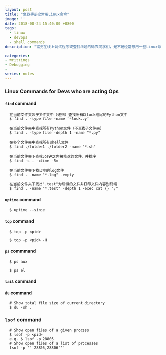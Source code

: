 ```yaml
---
layout: post
title: "急救手册之常用Linux命令"
image: ''
date: 2018-08-24 15:40:00 +0800
tags: 
  - linux 
  - devops 
  - shell commands
description: "需要在线上调试程序或查找问题的码农同学们，是不是经常想用一些Linux命令却记不清，看man pages或google又嫌太费时间？这个帖子就是你的急效救心丸"

categories:
- Writtings
- Debugging
- 
series: notes
---
```


### Linux Commands for Devs who are acting Ops 

#### `find` command
```
  在当前文件夹及子文件夹中（递归）查找所有以lock结尾的Python文件
  $ find . -type file -name "*lock.py"
  
  在当前文件夹中查找所有Python文件（不查找子文件夹）
  $ find . -type file -depth 1 -name "*.py"
  
  在多个文件夹中查找所有shell文件
  $ find ./folder1 ./folder2 -name "*.sh"
  
  在当前文件夹下查找5分钟之内被修改的文件，并排序
  $ find -s . -ctime -5m
  
  在当前文件夹下找出空的log文件
  $ find . -name "*.log" -empty
  
  在当前文件夹下找出".test"为后缀的文件并打印文件内容到终端
  $ find . -name "*.test" -depth 1 -exec cat {} ";"
```

#### `uptime` command

```
  $ uptime --since
```

#### `top` command

```
  $ top -p <pid>
```
```
  $ top -p <pid> -H
```

#### `ps` commmand

```
  $ ps aux
```
```
  $ ps el
```  

#### `tail` command

#### `du` command


```
  # Show total file size of current directory
  $ du -sh .
```

### `lsof` command

```
  # Show open files of a given process
  $ lsof -p <pid>
  e.g. $ lsof -p 28805
  # Show open files of a list of processes
  lsof -p '''28805,28806'''
  
  
```
